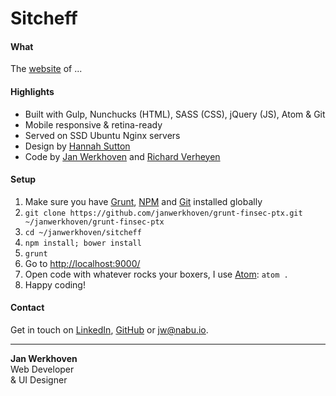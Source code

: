 # Sitcheff

#### What
The [website](http://www.sitcheff.com.au/) of ...

#### Highlights
* Built with Gulp, Nunchucks (HTML), SASS (CSS), jQuery (JS), Atom & Git
* Mobile responsive & retina-ready
* Served on SSD Ubuntu Nginx servers
* Design by [Hannah Sutton](http://hannahsuttondesign.com/)
* Code by [Jan Werkhoven](https://github.com/janwerkhoven) and [Richard Verheyen](https://github.com/richardverheyen)

#### Setup
1. Make sure you have [Grunt](http://gruntjs.com/getting-started), [NPM](https://nodejs.org/en/download/) and [Git](https://git-scm.com/book/en/v2/Getting-Started-Installing-Git) installed globally
2. `git clone https://github.com/janwerkhoven/grunt-finsec-ptx.git ~/janwerkhoven/grunt-finsec-ptx`
3. `cd ~/janwerkhoven/sitcheff`
4. `npm install; bower install`
5. `grunt`
5. Go to [http://localhost:9000/](http://localhost:9000/)
6. Open code with whatever rocks your boxers, I use [Atom](https://atom.io/): `atom .`
7. Happy coding!

#### Contact
Get in touch on [LinkedIn](https://au.linkedin.com/pub/jan-werkhoven/10/64/b30), [GitHub](https://github.com/janwerkhoven) or <a href="mailto:jw@nabu.io" target="_blank">jw@nabu.io</a>.

--------------

**Jan Werkhoven**  
Web Developer  
& UI Designer

